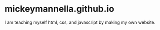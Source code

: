 # mickeymannella.github.io

I am teaching myself html, css, and javascript by making my own website.
